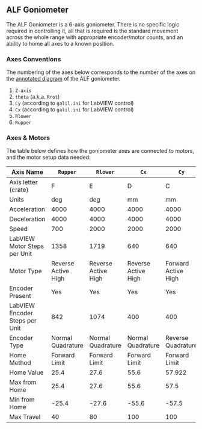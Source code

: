 ## ALF Goniometer

The ALF Goniometer is a 6-axis goniometer. There is no specific logic required in controlling it, all that is required is the standard movement across the whole range with appropriate encoder/motor counts, and an ability to home all axes to a known position.

### Axes Conventions
The numbering of the axes below corresponds to the number of the axes on the [annotated diagram](http://www.facilities.rl.ac.uk/isis/computing/ICPdiscussions/ALF/ALF_Gonio_annotated.png) of the ALF goniometer.

1. `Z-axis`
1. `theta` (a.k.a. `Rrot`)
1. `Cy` (according to `galil.ini` for LabVIEW control)
1. `Cx` (according to `galil.ini` for LabVIEW control)
1. `Rlower`
1. `Rupper` 

### Axes & Motors
The table below defines how the goniometer axes are connected to motors, and the motor setup data needed: 

Axis Name | `Rupper` | `Rlower` | `Cx` | `Cy` | `theta` | `Z`
------------ | ------------- | ------------- | ------------- | ------------- | ------------- | -------------
Axis letter (crate) | F | E | D | C | B | A
Units | deg | deg | mm | mm | deg | mm
Acceleration | 4000 | 4000 | 4000 | 4000 | 8192 | 2048
Deceleration | 4000 | 4000 | 4000 | 4000 | 8192 | 2048
Speed | 700 | 2000 | 2000 | 2000 | 2048 | 4096
LabVIEW Motor Steps per Unit | 1358 | 1719 | 640 | 640 | 756 | 641
Motor Type | Reverse<br>Active<br>High | Reverse<br>Active<br>High | Reverse<br>Active<br>High | Forward<br>Active<br>High | Forward<br>Active<br>High | Forward<br>Active<br>High
Encoder Present | Yes | Yes | Yes | Yes | Yes | Yes
LabVIEW Encoder Steps per Unit | 842 | 1074 | 400 | 400 | 472 | 400
Encoder Type | Normal Quadrature | Normal Quadrature | Normal Quadrature | Reverse Quadrature | Normal Quadrature | Reverse Quadrature
Home Method | Forward<br>Limit | Forward<br>Limit | Forward<br>Limit | Forward<br>Limit | None<br>Available | Reverse<br>Limit
Home Value | 25.4 | 27.6 | 55.6 | 57.922 | N/A | 0
Max from Home | 25.4 | 27.6 | 55.6 | 57.5 | N/A | 200
Min from Home | -25.4 | -27.6 | -55.6 | -57.5 | N/A | 0
Max Travel | 40 | 80 | 100 | 100 | 360 | 200 